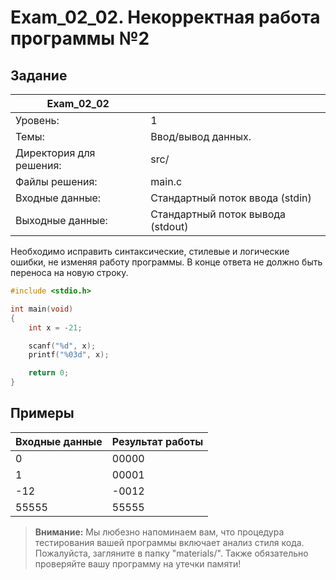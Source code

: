 # Exam_02_02. Некорректная работа программы №2 

## Задание

| Exam_02_02 | |
| ------ | ------ |
| Уровень: | 1 |
| Темы: | Ввод/вывод данных. |
| Директория для решения: | src/ |
| Файлы решения: | main.c |
| Входные данные: | Стандартный поток ввода (stdin) |
| Выходные данные: | Стандартный поток вывода (stdout) |

Необходимо исправить синтаксические, стилевые и логические ошибки, не изменяя работу программы. В конце ответа не должно быть переноса на новую строку.

```c
#include <stdio.h>

int main(void)
{
    int x = -21;

    scanf("%d", x);
    printf("%03d", x);

    return 0;
}
```

## Примеры

| Входные данные | Результат работы |
| ------ | ------ |
| 0 | 00000 |
| 1 | 00001 |
| -12 | -0012 |
| 55555 | 55555 |

> **Внимание:** Мы любезно напоминаем вам, что процедура тестирования вашей программы включает анализ стиля кода. Пожалуйста, загляните в папку "materials/". Также обязательно проверяйте вашу программу на утечки памяти!
